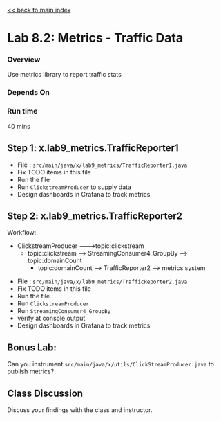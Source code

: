 <link rel='stylesheet' href='../assets/css/main.css'/>

[<< back to main index](../README.md)

# Lab 8.2: Metrics - Traffic Data

### Overview
Use metrics library to report traffic stats

### Depends On

### Run time
40 mins


## Step 1: x.lab9_metrics.TrafficReporter1
* File : `src/main/java/x/lab9_metrics/TrafficReporter1.java`
* Fix TODO items in this file
* Run the file
* Run `ClickstreamProducer` to supply data
* Design dashboards in Grafana to track metrics

## Step 2: x.lab9_metrics.TrafficReporter2
Workflow:

- ClickstreamProducer --->topic:clickstream
    - topic:clickstream --> StreamingConsumer4_GroupBy  --> topic:domainCount
        - topic:domainCount --> TrafficReporter2 --> metrics system


* File : `src/main/java/x/lab9_metrics/TrafficReporter2.java`
* Fix TODO items in this file
* Run the file
* Run `ClickstreamProducer`
* Run `StreamingConsumer4_GroupBy`
* verify at console output
* Design dashboards in Grafana to track metrics

## Bonus Lab:
Can you instrument `src/main/java/x/utils/ClickStreamProducer.java` to publish metrics?


## Class Discussion
Discuss your findings with the class and instructor.
